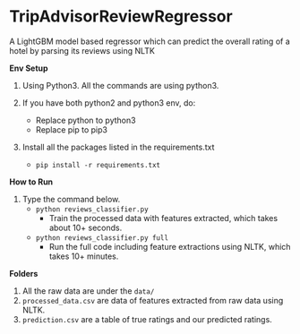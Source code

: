 # TripAdvisorReviewRegressor
A LightGBM model based regressor which can predict the overall rating of a hotel by parsing its reviews using NLTK

**Env Setup**
1. Using Python3. All the commands are using python3.
2. If you have both python2 and python3 env, do:
   * Replace python to python3
   * Replace pip to pip3

2. Install all the packages listed in the requirements.txt
   * `pip install -r requirements.txt`

**How to Run**
1. Type the command below.
   * `python reviews_classifier.py`
      * Train the processed data with features extracted, which takes about 10+ seconds.
   * `python reviews_classifier.py full`
      * Run the full code including feature extractions using NLTK, which takes 10+ minutes.

**Folders**
1. All the raw data are under the `data/`
2. `processed_data.csv` are data of features extracted from raw data using NLTK.
3. `prediction.csv` are a table of true ratings and our predicted ratings.
